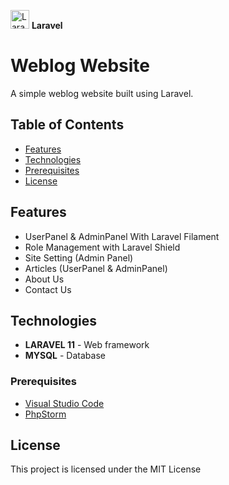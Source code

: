 <p>
  <img src="https://laravel.com/img/logomark.min.svg" alt="Laravel" width="30"/>
  <strong>Laravel</strong>
</p>


# Weblog Website

A simple weblog website built using Laravel. 

## Table of Contents

- [Features](#features)
- [Technologies](#technologies)
- [Prerequisites](#prerequisites)
- [License](#license)
  
## Features

- UserPanel & AdminPanel With Laravel Filament
- Role Management with Laravel Shield
- Site Setting (Admin Panel)
- Articles (UserPanel & AdminPanel)
- About Us
- Contact Us

## Technologies

- **LARAVEL 11** - Web framework
- **MYSQL** - Database

### Prerequisites

- [Visual Studio Code](https://code.visualstudio.com/)
- [PhpStorm](https://www.jetbrains.com/phpstorm/)

## License

This project is licensed under the MIT License


